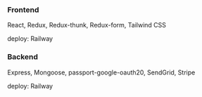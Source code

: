 ### Frontend

React, Redux, Redux-thunk, Redux-form, Tailwind CSS

deploy: Railway

### Backend

Express, Mongoose, passport-google-oauth20, SendGrid, Stripe

deploy: Railway

